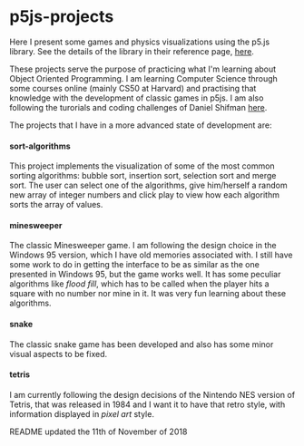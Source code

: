 # p5js-projects
Here I present some games and physics visualizations using the p5.js library. See the details of the library in their reference page, [here](https://p5js.org/reference/). 

These projects serve the purpose of practicing what I'm learning about Object Oriented Programming. I am learning Computer Science through some courses online (mainly CS50 at Harvard) and practising that knowledge with the development of classic games in p5js. I am also following the turorials and coding challenges of Daniel Shifman [here](https://www.youtube.com/playlist?list=PLRqwX-V7Uu6Zy51Q-x9tMWIv9cueOFTFA).

The projects that I have in a more advanced state of development are:

#### sort-algorithms
This project implements the visualization of some of the most common sorting algorithms: bubble sort, insertion sort, selection sort and merge sort. The user can select one of the algorithms, give him/herself a random new array of integer numbers and click play to view how each algorithm sorts the array of values.

#### minesweeper
The classic Minesweeper game. I am following the  design choice in the Windows 95 version, which I have old memories associated with. I still have some work to do in getting the interface to be as similar as the one presented in Windows 95, but the game works well. It has some peculiar algorithms like *flood fill*, which has to be called when the player hits a square with no number nor mine in it. It was very fun learning about these algorithms.

#### snake
The classic snake game has been developed and also has some minor visual aspects to be fixed. 

#### tetris
I am currently following the design decisions of the Nintendo NES version of Tetris, that was released in 1984 and I want it to have that retro style, with information displayed in *pixel art* style.

README updated the 11th of November of 2018
